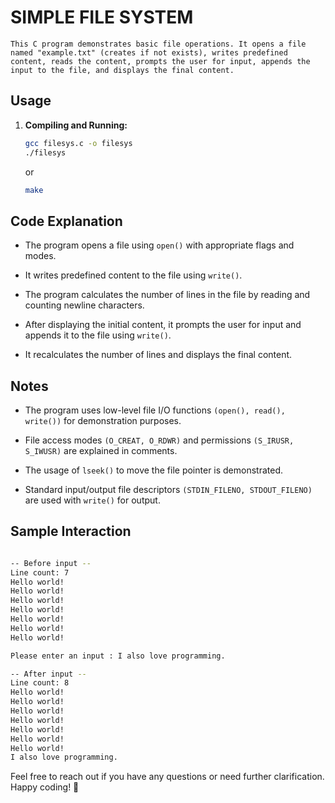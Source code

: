 # SIMPLE FILE SYSTEM

	This C program demonstrates basic file operations. It opens a file named "example.txt" (creates if not exists), writes predefined content, reads the content, prompts the user for input, appends the input to the file, and displays the final content.

## Usage

1. **Compiling and Running:**

    ```bash
    gcc filesys.c -o filesys
    ./filesys
    ```
    or 

    ```bash
    make
    ```

## Code Explanation

- The program opens a file using `open()` with appropriate flags and modes.

- It writes predefined content to the file using `write()`.

- The program calculates the number of lines in the file by reading and counting newline characters.

- After displaying the initial content, it prompts the user for input and appends it to the file using `write()`.

- It recalculates the number of lines and displays the final content.

## Notes

- The program uses low-level file I/O functions `(open(), read(), write())` for demonstration purposes.

- File access modes `(O_CREAT, O_RDWR)` and permissions `(S_IRUSR, S_IWUSR)` are explained in comments.

- The usage of `lseek()` to move the file pointer is demonstrated.

- Standard input/output file descriptors `(STDIN_FILENO, STDOUT_FILENO)` are used with `write()` for output.

## Sample Interaction

```bash

-- Before input --
Line count: 7
Hello world!
Hello world!
Hello world!
Hello world!
Hello world!
Hello world!
Hello world!

Please enter an input : I also love programming.

-- After input --
Line count: 8
Hello world!
Hello world!
Hello world!
Hello world!
Hello world!
Hello world!
Hello world!
I also love programming.
```

Feel free to reach out if you have any questions or need further clarification. Happy coding! 🚀